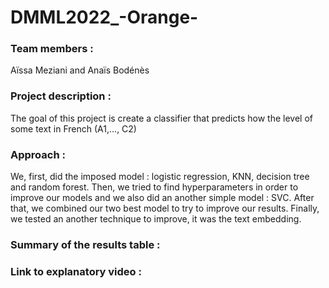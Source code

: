 # DMML2022_-Orange-

### Team members : 
Aïssa Meziani and Anaïs Bodénès

### Project description : 
The goal of this project is create a classifier that predicts how the level of some text in French (A1,..., C2)

### Approach :
We, first, did the imposed model : logistic regression, KNN, decision tree and random forest. Then, we tried to find hyperparameters in order to improve our models and we also did an another simple model : SVC. After that, we combined our two best model to try to improve our results. Finally, we tested an another technique to improve, it was the text embedding.

### Summary of the results table :

### Link to explanatory video :
